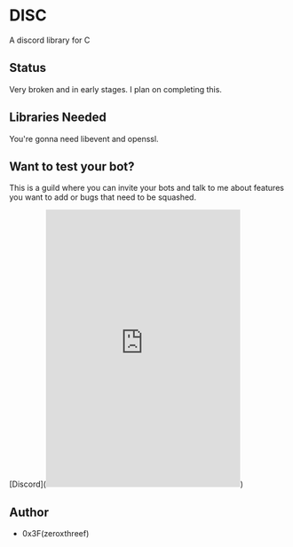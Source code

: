 # DISC
A discord library for C

## Status
Very broken and in early stages. I plan on completing this.

## Libraries Needed
You're gonna need libevent and openssl.

## Want to test your bot?
This is a guild where you can invite your bots and talk to me about features you want to add or bugs that need to be squashed.

[Discord](<iframe src="https://discordapp.com/widget?id=263823960116953088&theme=dark" width="350" height="500" allowtransparency="true" frameborder="0"></iframe>)

## Author
* 0x3F(zeroxthreef)
